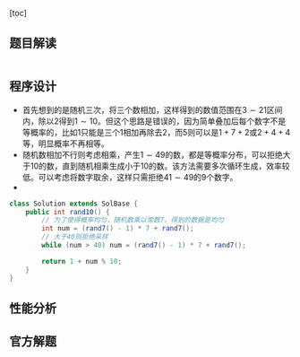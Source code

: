 [toc]



## 题目解读



```java

```

## 程序设计

* 首先想到的是随机三次，将三个数相加，这样得到的数值范围在$3 \sim 21$区间内，除以$2$得到$1 \sim 10$。但这个思路是错误的，因为简单叠加后每个数字不是等概率的，比如$1$只能是三个$1$相加再除去$2$，而$5$则可以是$1 + 7 + 2$或$2 + 4 + 4$等，明显概率不再相等。
* 随机数相加不行则考虑相乘，产生$1 \sim 49$的数，都是等概率分布，可以拒绝大于$10$的数，直到随机相乘生成小于$10$的数。该方法需要多次循环生成，效率较低。可以考虑将数字取余，这样只需拒绝$41 \sim 49$的$9$个数字。
* 

```java
class Solution extends SolBase {
    public int rand10() {
        // 为了使得概率均匀，随机数乘以常数7，得到的数据是均匀
        int num = (rand7() - 1) * 7 + rand7();
        // 大于40则拒绝采样
        while (num > 40) num = (rand7() - 1) * 7 + rand7();

        return 1 + num % 10;
    }
}
```

## 性能分析



## 官方解题